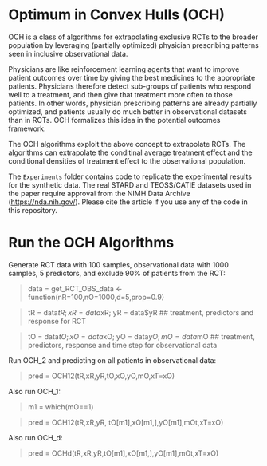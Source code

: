 # Optimum in Convex Hulls (OCH)

OCH is a class of algorithms for extrapolating exclusive RCTs to the broader population by leveraging (partially optimized) physician prescribing patterns seen in inclusive observational data. 

Physicians are like reinforcement learning agents that want to improve patient outcomes over time by giving the best medicines to the appropriate patients. Physicians therefore detect sub-groups of patients who respond well to a treatment, and then give that treatment more often to those patients. In other words, physician prescribing patterns are already partially optimized, and patients usually do much better in observational datasets than in RCTs. OCH formalizes this idea in the potential outcomes framework. 

The OCH algorithms exploit the above concept to extrapolate RCTs. The algorithms can extrapolate the conditinal average treatment effect and the conditional densities of treatment effect to the observational population.

The ``Experiments`` folder contains code to replicate the experimental results for the synthetic data. The real STARD and TEOSS/CATIE datasets used in the paper require approval from the NIMH Data Archive (https://nda.nih.gov/). Please cite the article if you use any of the code in this repository.

# Run the OCH Algorithms

Generate RCT data with 100 samples, observational data with 1000 samples, 5 predictors, and exclude 90% of patients from the RCT:

> data = get_RCT_OBS_data <- function(nR=100,nO=1000,d=5,prop=0.9)

> tR = data$tR; xR = data$xR; yR = data$yR ## treatment, predictors and response for RCT

> tO = data$tO; xO = data$xO; yO = data$yO; mO = data$mO ## treatment, predictors, response and time step for observational data

Run OCH_2 and predicting on all patients in observational data:

> pred = OCH12(tR,xR,yR,tO,xO,yO,mO,xT=xO)

Also run OCH_1:

> m1 = which(mO==1)

> pred = OCH12(tR,xR,yR, tO[m1],xO[m1,],yO[m1],mOt,xT=xO)

Also run OCH_d:

> pred = OCHd(tR,xR,yR,tO[m1],xO[m1,],yO[m1],mOt,xT=xO)
